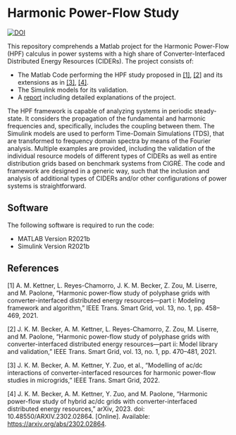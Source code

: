 # Harmonic Power-Flow Study

[![DOI](https://zenodo.org/badge/599111648.svg)](https://zenodo.org/badge/latestdoi/599111648)

This repository comprehends a Matlab project for the Harmonic Power-Flow (HPF) calculus in power systems with a high share of Converter-Interfaced Distributed Energy Resources (CIDERs). The project consists of:

* The Matlab Code performing the HPF study proposed in [[1]](#1), [[2]](#2) and its extensions as in [[3]](#3), [[4]](#4).
* The Simulink models for its validation.
* A [report](https://github.com/DESL-EPFL/HPF/files/10707231/Report.pdf) including detailed explanations of the project.

The HPF framework is capable of analyzing systems in periodic steady-state. It considers the propagation of the fundamental and harmonic frequencies and, specifically, includes the coupling between them. The Simulink models are used to perform Time-Domain Simulations (TDS), that are transformed to frequency domain spectra by means of the Fourier analysis. 
Multiple examples are provided, including the validation of the individual resource models of different types of CIDERs as well as entire distribution grids based on benchmark systems from CIGRÉ. The code and framework are designed in a generic way, such that the inclusion and analysis of additional types of CIDERs and/or other configurations of power systems is straightforward.

## Software

The following software is required to run the code:
* MATLAB Version R2021b
* Simulink Version R2021b


## References
<a id="1">[1]</a>
A. M. Kettner, L. Reyes-Chamorro, J. K. M. Becker, Z. Zou, M. Liserre, and M. Paolone, “Harmonic power-flow study of polyphase grids with converter-interfaced distributed energy resources—part i: Modeling framework and algorithm,” IEEE Trans. Smart Grid, vol. 13, no. 1, pp. 458–469, 2021.

<a id="2">[2]</a>
J. K. M. Becker, A. M. Kettner, L. Reyes-Chamorro, Z. Zou, M. Liserre, and M. Paolone, “Harmonic power-flow study of polyphase grids with converter-interfaced distributed energy resources—part ii: Model library and validation,” IEEE Trans. Smart Grid, vol. 13, no. 1, pp. 470–481, 2021.

<a id="3">[3]</a>
J. K. M. Becker, A. M. Kettner, Y. Zuo, et al., “Modelling of ac/dc interactions of converter-interfaced resources for harmonic power-flow studies in microgrids,” IEEE Trans. Smart Grid, 2022.

<a id="4">[4]</a>
J. K. M. Becker, A. M. Kettner, Y. Zuo, and M. Paolone, “Harmonic power-flow study of hybrid ac/dc grids with converter-interfaced distributed energy resources,” arXiv, 2023. doi: 10.48550/ARXIV.2302.02864. [Online]. Available: https://arxiv.org/abs/2302.02864.
